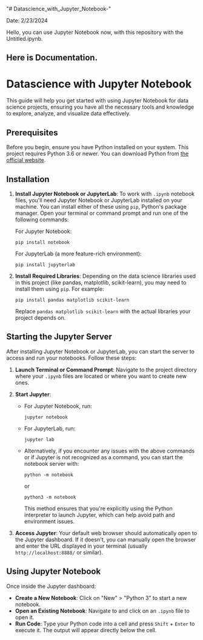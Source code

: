 "# Datascience_with_Jupyter_Notebook-" 

Date: 2/23/2024

Hello, you can use Jupyter Notebook now, with this repository with the Untitled.ipynb.

Here is Documentation.
---

# Datascience with Jupyter Notebook

This guide will help you get started with using Jupyter Notebook for data science projects, ensuring you have all the necessary tools and knowledge to explore, analyze, and visualize data effectively.

## Prerequisites

Before you begin, ensure you have Python installed on your system. This project requires Python 3.6 or newer. You can download Python from [the official website](https://www.python.org/downloads/).

## Installation

1. **Install Jupyter Notebook or JupyterLab**: To work with `.ipynb` notebook files, you'll need Jupyter Notebook or JupyterLab installed on your machine. You can install either of these using `pip`, Python's package manager. Open your terminal or command prompt and run one of the following commands:

    For Jupyter Notebook:
    ```
    pip install notebook
    ```

    For JupyterLab (a more feature-rich environment):
    ```
    pip install jupyterlab
    ```

2. **Install Required Libraries**: Depending on the data science libraries used in this project (like pandas, matplotlib, scikit-learn), you may need to install them using `pip`. For example:
    ```
    pip install pandas matplotlib scikit-learn
    ```

    Replace `pandas matplotlib scikit-learn` with the actual libraries your project depends on.

## Starting the Jupyter Server

After installing Jupyter Notebook or JupyterLab, you can start the server to access and run your notebooks. Follow these steps:

1. **Launch Terminal or Command Prompt**: Navigate to the project directory where your `.ipynb` files are located or where you want to create new ones.

2. **Start Jupyter**:
    - For Jupyter Notebook, run:
        ```
        jupyter notebook
        ```
    - For JupyterLab, run:
        ```
        jupyter lab
        ```
    - Alternatively, if you encounter any issues with the above commands or if Jupyter is not recognized as a command, you can start the notebook server with:
        ```
        python -m notebook
        ```
        or
        ```
        python3 -m notebook
        ```
        This method ensures that you're explicitly using the Python interpreter to launch Jupyter, which can help avoid path and environment issues.

3. **Access Jupyter**: Your default web browser should automatically open to the Jupyter dashboard. If it doesn't, you can manually open the browser and enter the URL displayed in your terminal (usually `http://localhost:8888/` or similar).

## Using Jupyter Notebook

Once inside the Jupyter dashboard:

- **Create a New Notebook**: Click on "New" > "Python 3" to start a new notebook.
- **Open an Existing Notebook**: Navigate to and click on an `.ipynb` file to open it.
- **Run Code**: Type your Python code into a cell and press `Shift` + `Enter` to execute it. The output will appear directly below the cell.
